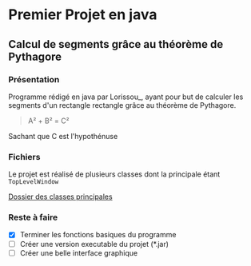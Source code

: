 # Premier Projet en java


## Calcul de segments grâce au théorème de Pythagore


### Présentation

Programme rédigé en java par Lorissou_, ayant pour but de calculer les segments d'un rectangle rectangle grâce au théorème de Pythagore.

> A² + B² = C²

Sachant que C est l'hypothénuse

### Fichiers

Le projet est réalisé de plusieurs classes dont la principale étant `TopLevelWindow`

[Dossier des classes principales](src/Base/)

### Reste à faire

- [x] Terminer les fonctions basiques du programme
- [ ] Créer une version executable du projet (\*.jar)
- [ ] Créer une belle interface graphique
